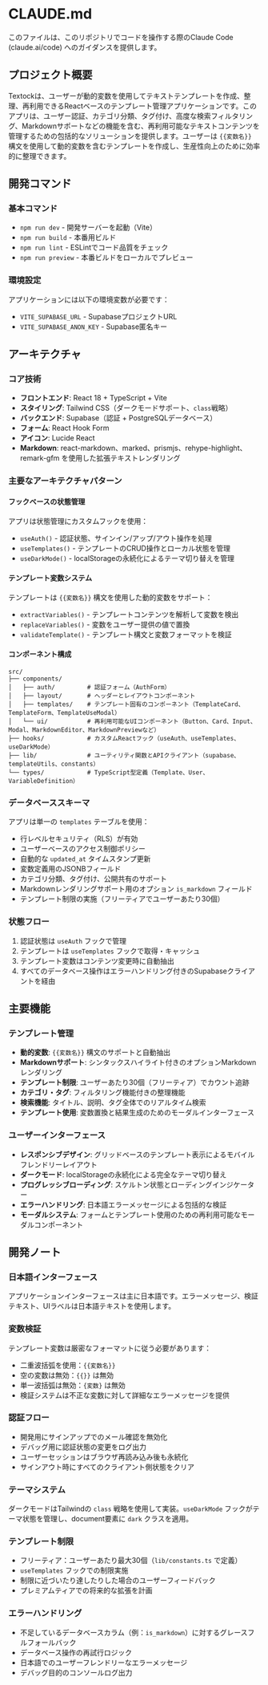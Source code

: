 # CLAUDE.md

このファイルは、このリポジトリでコードを操作する際のClaude Code (claude.ai/code) へのガイダンスを提供します。

## プロジェクト概要

Textockは、ユーザーが動的変数を使用してテキストテンプレートを作成、整理、再利用できるReactベースのテンプレート管理アプリケーションです。このアプリは、ユーザー認証、カテゴリ分類、タグ付け、高度な検索フィルタリング、Markdownサポートなどの機能を含む、再利用可能なテキストコンテンツを管理するための包括的なソリューションを提供します。ユーザーは `{{変数名}}` 構文を使用して動的変数を含むテンプレートを作成し、生産性向上のために効率的に整理できます。

## 開発コマンド

### 基本コマンド
- `npm run dev` - 開発サーバーを起動（Vite）
- `npm run build` - 本番用ビルド
- `npm run lint` - ESLintでコード品質をチェック
- `npm run preview` - 本番ビルドをローカルでプレビュー

### 環境設定
アプリケーションには以下の環境変数が必要です：
- `VITE_SUPABASE_URL` - SupabaseプロジェクトURL
- `VITE_SUPABASE_ANON_KEY` - Supabase匿名キー

## アーキテクチャ

### コア技術
- **フロントエンド**: React 18 + TypeScript + Vite
- **スタイリング**: Tailwind CSS（ダークモードサポート、`class`戦略）
- **バックエンド**: Supabase（認証 + PostgreSQLデータベース）
- **フォーム**: React Hook Form
- **アイコン**: Lucide React
- **Markdown**: react-markdown、marked、prismjs、rehype-highlight、remark-gfm を使用した拡張テキストレンダリング

### 主要なアーキテクチャパターン

#### フックベースの状態管理
アプリは状態管理にカスタムフックを使用：
- `useAuth()` - 認証状態、サインイン/アップ/アウト操作を処理
- `useTemplates()` - テンプレートのCRUD操作とローカル状態を管理
- `useDarkMode()` - localStorageの永続化によるテーマ切り替えを管理

#### テンプレート変数システム
テンプレートは `{{変数名}}` 構文を使用した動的変数をサポート：
- `extractVariables()` - テンプレートコンテンツを解析して変数を検出
- `replaceVariables()` - 変数をユーザー提供の値で置換
- `validateTemplate()` - テンプレート構文と変数フォーマットを検証

#### コンポーネント構成
```
src/
├── components/
│   ├── auth/         # 認証フォーム（AuthForm）
│   ├── layout/       # ヘッダーとレイアウトコンポーネント
│   ├── templates/    # テンプレート固有のコンポーネント（TemplateCard、TemplateForm、TemplateUseModal）
│   └── ui/           # 再利用可能なUIコンポーネント（Button、Card、Input、Modal、MarkdownEditor、MarkdownPreviewなど）
├── hooks/            # カスタムReactフック（useAuth、useTemplates、useDarkMode）
├── lib/              # ユーティリティ関数とAPIクライアント（supabase、templateUtils、constants）
└── types/            # TypeScript型定義（Template、User、VariableDefinition）
```

### データベーススキーマ
アプリは単一の `templates` テーブルを使用：
- 行レベルセキュリティ（RLS）が有効
- ユーザーベースのアクセス制御ポリシー
- 自動的な `updated_at` タイムスタンプ更新
- 変数定義用のJSONBフィールド
- カテゴリ分類、タグ付け、公開共有のサポート
- Markdownレンダリングサポート用のオプション `is_markdown` フィールド
- テンプレート制限の実施（フリーティアでユーザーあたり30個）

### 状態フロー
1. 認証状態は `useAuth` フックで管理
2. テンプレートは `useTemplates` フックで取得・キャッシュ
3. テンプレート変数はコンテンツ変更時に自動抽出
4. すべてのデータベース操作はエラーハンドリング付きのSupabaseクライアントを経由

## 主要機能

### テンプレート管理
- **動的変数**: `{{変数名}}` 構文のサポートと自動抽出
- **Markdownサポート**: シンタックスハイライト付きのオプションMarkdownレンダリング
- **テンプレート制限**: ユーザーあたり30個（フリーティア）でカウント追跡
- **カテゴリ・タグ**: フィルタリング機能付きの整理機能
- **検索機能**: タイトル、説明、タグ全体でのリアルタイム検索
- **テンプレート使用**: 変数置換と結果生成のためのモーダルインターフェース

### ユーザーインターフェース
- **レスポンシブデザイン**: グリッドベースのテンプレート表示によるモバイルフレンドリーレイアウト
- **ダークモード**: localStorageの永続化による完全なテーマ切り替え
- **プログレッシブローディング**: スケルトン状態とローディングインジケーター
- **エラーハンドリング**: 日本語エラーメッセージによる包括的な検証
- **モーダルシステム**: フォームとテンプレート使用のための再利用可能なモーダルコンポーネント

## 開発ノート

### 日本語インターフェース
アプリケーションインターフェースは主に日本語です。エラーメッセージ、検証テキスト、UIラベルは日本語テキストを使用します。

### 変数検証
テンプレート変数は厳密なフォーマットに従う必要があります：
- 二重波括弧を使用：`{{変数名}}`
- 空の変数は無効：`{{}}` は無効
- 単一波括弧は無効：`{変数}` は無効
- 検証システムは不正な変数に対して詳細なエラーメッセージを提供

### 認証フロー
- 開発用にサインアップでのメール確認を無効化
- デバッグ用に認証状態の変更をログ出力
- ユーザーセッションはブラウザ再読み込み後も永続化
- サインアウト時にすべてのクライアント側状態をクリア

### テーマシステム
ダークモードはTailwindの `class` 戦略を使用して実装。`useDarkMode` フックがテーマ状態を管理し、document要素に `dark` クラスを適用。

### テンプレート制限
- フリーティア：ユーザーあたり最大30個（`lib/constants.ts` で定義）
- `useTemplates` フックでの制限実施
- 制限に近づいたり達したりした場合のユーザーフィードバック
- プレミアムティアでの将来的な拡張を計画

### エラーハンドリング
- 不足しているデータベースカラム（例：`is_markdown`）に対するグレースフルフォールバック
- データベース操作の再試行ロジック
- 日本語でのユーザーフレンドリーなエラーメッセージ
- デバッグ目的のコンソールログ出力